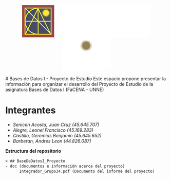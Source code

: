 <p align="center">
  <img src="doc/logo_pagina_ok.png" alt="Logo 1" height="100">
  <img src="doc/Logo-UNNE.png" alt="Logo 2" height="100">
</p>
# Bases de Datos I - Proyecto de Estudio
Este espacio propone presentar la información para organizar el desarrollo del Proyecto de Estudio de la asignatura Bases de Datos I (FaCENA - UNNE)

# Integrantes

- *Senicen Acosta, Juan Cruz (45.645.707)*
- *Alegre, Leonel Francisco (45.169.283)*
- *Castillo, Geremias Benjamin (45.645.652)*
- *Barberan, Andres Leon (44.826.087)*


**Estructura del repositorio**

    > ## BaseDeDatosI_Proyecto
    - doc (documentos e información acerca del proyecto)
		  Integrador_Grupo34.pdf (Documento del informe del proyecto)
		 
